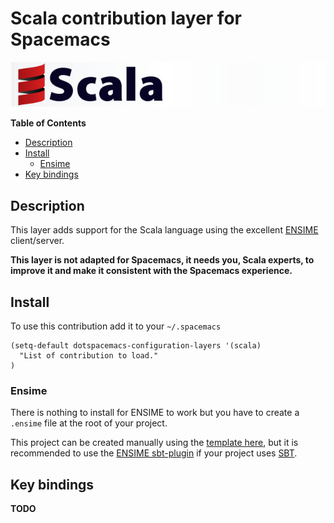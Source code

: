 # Scala contribution layer for Spacemacs

![logo](img/scala.png)

<!-- markdown-toc start - Don't edit this section. Run M-x markdown-toc/generate-toc again -->
**Table of Contents**

- [Description](#description)
- [Install](#install)
    - [Ensime](#ensime)
- [Key bindings](#key-bindings)

<!-- markdown-toc end -->

## Description

This layer adds support for the Scala language using the excellent [ENSIME][]
client/server.

**This layer is not adapted for Spacemacs, it needs you, Scala experts, to
improve it and make it consistent with the Spacemacs experience.**

## Install

To use this contribution add it to your `~/.spacemacs`

```elisp
(setq-default dotspacemacs-configuration-layers '(scala)
  "List of contribution to load."
)
```

### Ensime

There is nothing to install for ENSIME to work but you have to create a
`.ensime` file at the root of your project.

This project can be created manually using the [template here][dotensime],
but it is recommended to use the [ENSIME sbt-plugin][sbt-plugin] if your
project uses [SBT][].

## Key bindings

**TODO**

[ENSIME]: https://github.com/ensime
[dotensime]: https://github.com/ensime/ensime-server/wiki/Example-Configuration-File
[sbt]: http://www.scala-sbt.org/
[sbt-plugin]: https://github.com/ensime/ensime-server/wiki/Quick-Start-Guide#installing-the-ensime-sbt-plugin
